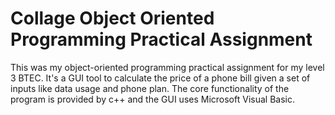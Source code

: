 # Collage Object Oriented Programming Practical Assignment
This was my object-oriented programming practical assignment for my level 3 BTEC. It's a GUI tool to calculate the price of a phone bill given a set of inputs like data usage and phone plan. The core functionality of the program is provided by c++ and the GUI uses Microsoft Visual Basic.

